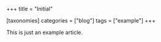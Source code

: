 +++
title = "Initial"

[taxonomies]
categories = ["blog"]
tags = ["example"]
+++

This is just an example article.
